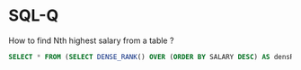 # SQL-Q

How to find Nth highest salary from a table ?
```SQL
SELECT * FROM (SELECT DENSE_RANK() OVER (ORDER BY SALARY DESC) AS densRank,firstname,Salary FROM Employee ) AS Maxs WHERE densRank = 3
```
